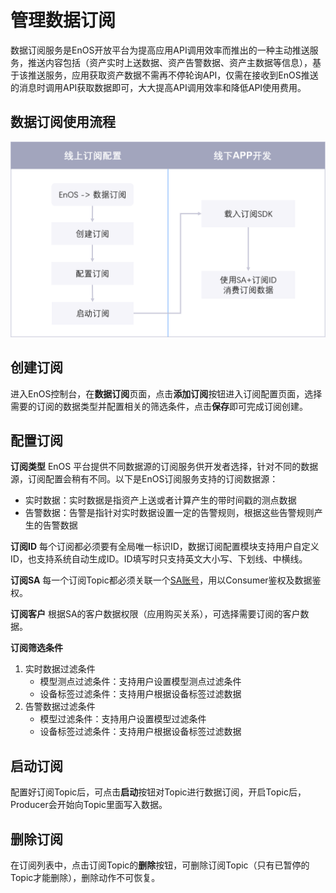 # 管理数据订阅
数据订阅服务是EnOS开放平台为提高应用API调用效率而推出的一种主动推送服务，推送内容包括（资产实时上送数据、资产告警数据、资产主数据等信息），基于该推送服务，应用获取资产数据不需再不停轮询API，仅需在接收到EnOS推送的消息时调用API获取数据即可，大大提高API调用效率和降低API使用费用。

## 数据订阅使用流程
![](media/data_subscription_process.png)

## 创建订阅
进入EnOS控制台，在**数据订阅**页面，点击**添加订阅**按钮进入订阅配置页面，选择需要的订阅的数据类型并配置相关的筛选条件，点击**保存**即可完成订阅创建。

## 配置订阅
**订阅类型**
EnOS 平台提供不同数据源的订阅服务供开发者选择，针对不同的数据源，订阅配置会稍有不同。以下是EnOS订阅服务支持的订阅数据源：
- 实时数据：实时数据是指资产上送或者计算产生的带时间戳的测点数据
- 告警数据：告警是指针对实时数据设置一定的告警规则，根据这些告警规则产生的告警数据

**订阅ID**
每个订阅都必须要有全局唯一标识ID，数据订阅配置模块支持用户自定义ID，也支持系统自动生成ID。ID填写时只支持英文大小写、下划线、中横线。

**订阅SA**
每一个订阅Topic都必须关联一个[SA账号](/www)，用以Consumer鉴权及数据鉴权。

**订阅客户**
根据SA的客户数据权限（应用购买关系），可选择需要订阅的客户数据。

**订阅筛选条件**

1. 实时数据过滤条件
   - 模型测点过滤条件：支持用户设置模型测点过滤条件
   - 设备标签过滤条件：支持用户根据设备标签过滤数据
2. 告警数据过滤条件
   - 模型过滤条件：支持用户设置模型过滤条件
   - 设备标签过滤条件：支持用户根据设备标签过滤数据

## 启动订阅
配置好订阅Topic后，可点击**启动**按钮对Topic进行数据订阅，开启Topic后，Producer会开始向Topic里面写入数据。

## 删除订阅

在订阅列表中，点击订阅Topic的**删除**按钮，可删除订阅Topic（只有已暂停的Topic才能删除），删除动作不可恢复。

